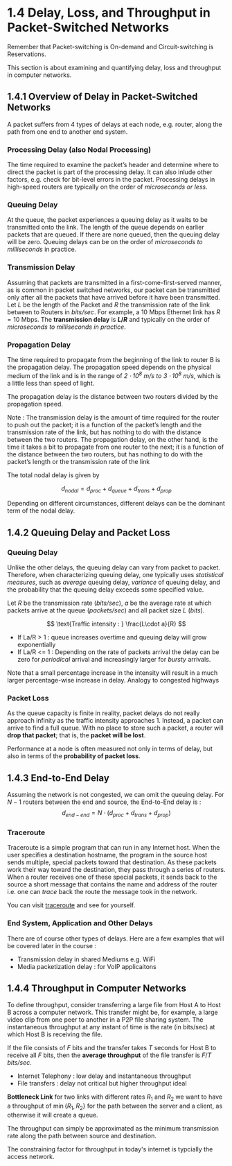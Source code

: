 # 1.4 Delay, Loss, and Throughput in Packet-Switched Networks

Remember that Packet-switching is On-demand and Circuit-switching is Reservations.

This section is about examining and quantifying delay, loss and throughput in computer networks.

## 1.4.1 Overview of Delay in Packet-Switched Networks

A packet suffers from 4 types of delays at each node, e.g. router, along the path from one end to another end system.

### Processing Delay (also Nodal Processing)
The time required to examine the packet’s header and determine where to direct the packet is part of the processing delay. It can also inlude other factors, e.g. check for bit-level errors in the packet. Processing delays in high-speed routers are typically on the order of *microseconds or less*. 

### Queuing Delay
At the queue, the packet experiences a queuing delay as it waits to be transmitted onto the link. The length of the queue depends on earlier packets that are queued. If there are none queued, then the queuing delay will be zero. Queuing delays can be on the order of *microseconds to milliseconds* in practice.

### Transmission Delay
Assuming that packets are transmitted in a first-come-first-served manner, as is common in packet switched networks, our packet can be transmitted only after all the packets that have arrived before it have been transmitted. Let $L$ be the length of the Packet and $R$ the transmission rate of the link between to Routers in *bits/sec*. For example, a 10 Mbps Ethernet link has $R=10$ Mbps. The **transmission delay** is **$L/R$** and typically on the order of *microseconds to milliseconds in practice*.

### Propagation Delay 
The time required to propagate from the beginning of the link to router B is the propagation delay. The propagation speed depends on the physical medium of the link and is in the range of *$2\cdot 10^8$ m/s to $3\cdot 10^8$ m/s*, which is a little less than speed of light.

The propagation delay is the distance between two routers divided by the propagation speed.

Note : The transmission delay is the amount of time required for the router to push out the packet; it is a function of the packet’s length and the transmission rate of the link, but has nothing to do with the distance between the two routers. The propagation delay, on the other hand, is the time it takes a bit to propagate from one router to the next; it is a function of the distance between the two routers, but has nothing to do with the packet’s length or the transmission rate of the link

The total nodal delay is given by

$$
d_{nodal} = d_{proc} + d_{queue} + d_{trans} + d_{prop}
$$

Depending on different circumstances, different delays can be the dominant term of the nodal delay.

## 1.4.2 Queuing Delay and Packet Loss

### Queuing Delay

Unlike the other delays, the queuing delay can vary from packet to packet. Therefore, when characterizing queuing delay, one typically uses *statistical measures*, such as *average* queuing delay, *variance* of queuing delay, and the probability that the queuing delay exceeds some specified value.

Let $R$ be the transmission rate (*bits/sec*), $a$ be the average rate at which packets arrive at the queue (*packets/sec*) and all packet size $L$ (*bits*).

$$
\text{Traffic intensity : } \frac{L\cdot a}{R}
$$

- If La/R > 1  : queue increases overtime and queuing delay will grow exponentially
- If La/R <= 1 : Depending on the rate of packets arrival the delay can be zero for *periodical* arrival and increasingly larger for *bursty* arrivals.

Note that a small percentage increase in the intensity will result in a much larger percentage-wise increase in delay. Analogy to congested highways

### Packet Loss

As the queue capacity is finite in reality, packet delays do not really approach infinity as the traffic intensity approaches 1. Instead, a packet can arrive to find a full queue. With no place to store such a packet, a router will **drop that packet**; that is, the **packet will be lost**.

Performance at a node is often measured not only in terms of delay, but also in terms of the **probability of packet loss**.

## 1.4.3 End-to-End Delay

Assuming the network is not congested, we can omit the queuing delay. For $N-1$ routers between the end and source, the End-to-End delay is :
$$
d_{end-end} = N \cdot (d_{proc} + d_{trans} + d_{prop} )
$$

### Traceroute
Traceroute is a simple program that can run in any Internet host. When the user specifies a destination hostname, the program in the source host sends multiple, special packets toward that destination. As these packets work their way toward the destination, they pass through a series of routers. When a router receives one of these special packets, it sends back to the source a short message that contains the name and address of the router i.e. one can *trace* back the route the message took in the network.

You can visit [traceroute](http://www.traceroute.org/) and see for yourself.

### End System, Application and Other Delays
There are of course other types of delays. Here are a few examples that will be covered later in the course :
- Transmission delay in shared Mediums e.g. WiFi
- Media packetization delay : for VoIP applicaitons

## 1.4.4 Throughput in Computer Networks
To define throughput, consider transferring a large file from Host A to Host B across a computer network. This transfer might be, for example, a large video clip from one peer to another in a P2P file sharing system. The instantaneous throughput at any instant of time is the rate (in bits/sec) at which Host B is receiving the file. 

If the file consists of $F$ bits and the transfer takes $T$ seconds for Host B to receive all $F$ bits, then the **average throughput** of the file transfer is $F/T$ *bits/sec*.

- Internet Telephony : low delay and instantaneous throughput
- File transfers : delay not critical but higher throughput ideal
  
**Bottleneck Link** for two links with different rates $R_1$ and $R_2$ we want to have a throughput of $\min \{R_1, R_2\}$ for the path between the server and a client, as otherwise it will create a queue.

The throughput can simply be approximated as the minimum transmission rate along the path between source and destination.

The constraining factor for throughput in today's internet is typcially the access network.